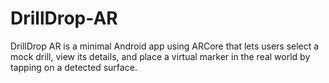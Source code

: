 # DrillDrop-AR
DrillDrop AR is a minimal Android app using ARCore that lets users select a mock drill, view its details, and place a virtual marker in the real world by tapping on a detected surface.
